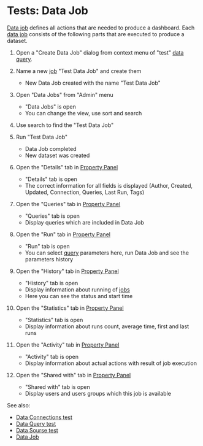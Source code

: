 <!-- TITLE: Tests: Data Job -->
<!-- SUBTITLE: -->

# Tests: Data Job

[Data job](data-job.md) defines all actions that are needed to produce a dashboard. 
Each [data job](data-job.md) consists of the following parts that are executed to produce a dataset.

1. Open a "Create Data Job" dialog from context menu of "test" [data query](data-query.md). 

1. Name a new [job](data-job.md) "Test Data Job" and create them
   * New Data Job created with the name "Test Data Job" 

1. Open "Data Jobs" from "Admin" menu
   * "Data Jobs" is open
   * You can change the view, use sort and search 

1. Use search to find the "Test Data Job" 

1. Run "Test Data Job" 
   * Data Job completed
   * New dataset was created 

1. Open the "Details" tab in [Property Panel](../overview/navigation.md#properties)
   * "Details" tab is open
   * The correct information for all fields is displayed (Author, Created, Updated, Connection, Queries, Last Run, Tags)

1. Open the "Queries" tab in [Property Panel](../overview/navigation.md#properties)
   * "Queries" tab is open
   * Display queries which are included in Data Job

1. Open the "Run" tab in [Property Panel](../overview/navigation.md#properties)
   * "Run" tab is open
   * You can select [query](data-query.md) parameters here, run Data Job and see the parameters history

1. Open the "History" tab in [Property Panel](../overview/navigation.md#properties)
   * "History" tab is open
   * Display information about running of [jobs](data-job.md)
   * Here you can see the status and start time 

1. Open the "Statistics" tab in [Property Panel](../overview/navigation.md#properties)
   * "Statistics" tab is open
   * Display information about runs count, average time, first and last runs

1. Open the "Activity" tab in [Property Panel](../overview/navigation.md#properties)
   * "Activity" tab is open
   * Display information about actual actions with result of job execution

1. Open the "Shared with" tab in [Property Panel](../overview/navigation.md#properties)
   * "Shared with" tab is open
   * Display users and users groups which this job is available 

See also:
 * [Data Connections test](../tests/data-connection-test.md)
 * [Data Query test](data-query-test.md)
 * [Data Sourse test](../tests/data-source-test.md)
 * [Data Job](data-job.md)
 
